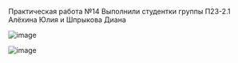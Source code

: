 Практическая работа №14 
Выполнили студентки группы П23-2.1 Алёхина Юлия и Шпрыкова Диана

![image](https://github.com/user-attachments/assets/faaf4f56-21ae-4646-b8e8-bf0ee5edacf0)

![image](https://github.com/user-attachments/assets/107ed2a2-61db-45a3-b755-52a31db5d7b7)

